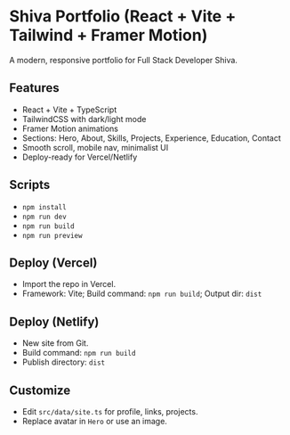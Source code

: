# Shiva Portfolio (React + Vite + Tailwind + Framer Motion)

A modern, responsive portfolio for Full Stack Developer Shiva.

## Features
- React + Vite + TypeScript
- TailwindCSS with dark/light mode
- Framer Motion animations
- Sections: Hero, About, Skills, Projects, Experience, Education, Contact
- Smooth scroll, mobile nav, minimalist UI
- Deploy-ready for Vercel/Netlify

## Scripts
- `npm install`
- `npm run dev`
- `npm run build`
- `npm run preview`

## Deploy (Vercel)
- Import the repo in Vercel.
- Framework: Vite; Build command: `npm run build`; Output dir: `dist`

## Deploy (Netlify)
- New site from Git.
- Build command: `npm run build`
- Publish directory: `dist`

## Customize
- Edit `src/data/site.ts` for profile, links, projects.
- Replace avatar in `Hero` or use an image.
